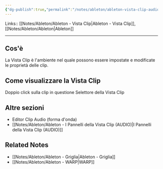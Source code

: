 ```yaml
---
{"dg-publish":true,"permalink":"/notes/ableton/ableton-vista-clip-audio/","tags":["type/note"]}
---
```


Links:: [[Notes/Ableton/Ableton - Vista Clip\|Ableton - Vista Clip]], [[Notes/Ableton/Ableton\|Ableton]]

---
## Cos'è

La Vista Clip è l'ambiente nel quale possono essere impostate e modificate le proprietà delle clip.

## Come visualizzare la Vista Clip

Doppio click sulla clip in questione
Selettore della Vista Clip

## Altre sezioni

- Editor Clip Audio (forma d'onda)
- [[Notes/Ableton/Ableton - I Pannelli della Vista Clip (AUDIO)\|I Pannelli della Vista Clip (AUDIO)]]

## Related Notes

- [[Notes/Ableton/Ableton - Griglia\|Ableton - Griglia]]
- [[Notes/Ableton/Ableton - WARP\|WARP]]

